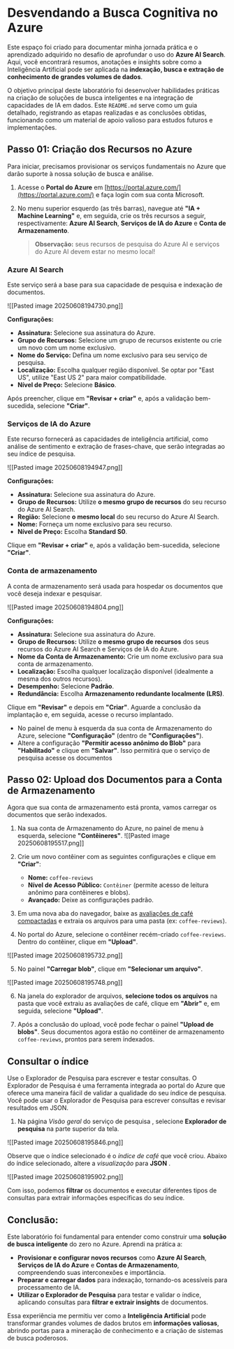 # Desvendando a Busca Cognitiva no Azure

Este espaço foi criado para documentar minha jornada prática e o aprendizado adquirido no desafio de aprofundar o uso do **Azure AI Search**. Aqui, você encontrará resumos, anotações e insights sobre como a Inteligência Artificial pode ser aplicada na **indexação, busca e extração de conhecimento de grandes volumes de dados**.

O objetivo principal deste laboratório foi desenvolver habilidades práticas na criação de soluções de busca inteligentes e na integração de capacidades de IA em dados. Este `README.md` serve como um guia detalhado, registrando as etapas realizadas e as conclusões obtidas, funcionando como um material de apoio valioso para estudos futuros e implementações.

## **Passo 01: Criação dos Recursos no Azure**

Para iniciar, precisamos provisionar os serviços fundamentais no Azure que darão suporte à nossa solução de busca e análise.

1. Acesse o **Portal do Azure** em [https://portal.azure.com/](https://portal.azure.com/) e faça login com sua conta Microsoft.
2. No menu superior esquerdo (as três barras), navegue até **"IA + Machine Learning"** e, em seguida, crie os três recursos a seguir, respectivamente: **Azure AI Search**, **Serviços de IA do Azure** e **Conta de Armazenamento**.

    > **Observação:** seus recursos de pesquisa do Azure AI e serviços do Azure AI devem estar no mesmo local!
### Azure AI Search

Este serviço será a base para sua capacidade de pesquisa e indexação de documentos.

![[Pasted image 20250608194730.png]]

**Configurações:**

- **Assinatura:** Selecione sua assinatura do Azure.
- **Grupo de Recursos:** Selecione um grupo de recursos existente ou crie um novo com um nome exclusivo.
- **Nome do Serviço:** Defina um nome exclusivo para seu serviço de pesquisa.
- **Localização:** Escolha qualquer região disponível. Se optar por "East US", utilize "East US 2" para maior compatibilidade.
- **Nível de Preço:** Selecione **Básico**.

Após preencher, clique em **"Revisar + criar"** e, após a validação bem-sucedida, selecione **"Criar"**.
### Serviços de IA do Azure

Este recurso fornecerá as capacidades de inteligência artificial, como análise de sentimento e extração de frases-chave, que serão integradas ao seu índice de pesquisa.

![[Pasted image 20250608194947.png]]

**Configurações:**

- **Assinatura:** Selecione sua assinatura do Azure.
- **Grupo de Recursos:** Utilize **o mesmo grupo de recursos** do seu recurso do Azure AI Search.
- **Região:** Selecione **o mesmo local** do seu recurso do Azure AI Search.
- **Nome:** Forneça um nome exclusivo para seu recurso.
- **Nível de Preço:** Escolha **Standard S0**.

Clique em **"Revisar + criar"** e, após a validação bem-sucedida, selecione **"Criar"**.
### Conta de armazenamento

A conta de armazenamento será usada para hospedar os documentos que você deseja indexar e pesquisar.

![[Pasted image 20250608194804.png]]

**Configurações:**

- **Assinatura:** Selecione sua assinatura do Azure.
- **Grupo de Recursos:** Utilize **o mesmo grupo de recursos** dos seus recursos do Azure AI Search e Serviços de IA do Azure.
- **Nome da Conta de Armazenamento:** Crie um nome exclusivo para sua conta de armazenamento.
- **Localização:** Escolha qualquer localização disponível (idealmente a mesma dos outros recursos).
- **Desempenho:** Selecione **Padrão**.
- **Redundância:** Escolha **Armazenamento redundante localmente (LRS)**.

Clique em **"Revisar"** e depois em **"Criar"**. Aguarde a conclusão da implantação e, em seguida, acesse o recurso implantado.

- No painel de menu à esquerda da sua conta de Armazenamento do Azure, selecione **"Configuração"** (dentro de **"Configurações"**).
- Altere a configuração **"Permitir acesso anônimo do Blob"** para **"Habilitado"** e clique em **"Salvar"**. Isso permitirá que o serviço de pesquisa acesse os documentos
## Passo 02: Upload dos Documentos para a Conta de Armazenamento

Agora que sua conta de armazenamento está pronta, vamos carregar os documentos que serão indexados.

1. Na sua conta de Armazenamento do Azure, no painel de menu à esquerda, selecione **"Contêineres"**.
![[Pasted image 20250608195517.png]]
    
2. Crie um novo contêiner com as seguintes configurações e clique em **"Criar"**:
    
    - **Nome:** `coffee-reviews`
    - **Nível de Acesso Público:** `Contêiner` (permite acesso de leitura anônimo para contêineres e blobs).
    - **Avançado:** Deixe as configurações padrão.
3. Em uma nova aba do navegador, baixe as [avaliações de café compactadas](https://aka.ms/mslearn-coffee-reviews) e extraia os arquivos para uma pasta (ex: `coffee-reviews`).
    
4. No portal do Azure, selecione o contêiner recém-criado `coffee-reviews`. Dentro do contêiner, clique em **"Upload"**.

![[Pasted image 20250608195732.png]]
    
5. No painel **"Carregar blob"**, clique em **"Selecionar um arquivo"**.

![[Pasted image 20250608195748.png]]
    
6. Na janela do explorador de arquivos, **selecione todos os arquivos** na pasta que você extraiu as avaliações de café, clique em **"Abrir"** e, em seguida, selecione **"Upload"**.
    
7. Após a conclusão do upload, você pode fechar o painel **"Upload de blobs"**. Seus documentos agora estão no contêiner de armazenamento `coffee-reviews`, prontos para serem indexados.

## Consultar o índice

Use o Explorador de Pesquisa para escrever e testar consultas. O Explorador de Pesquisa é uma ferramenta integrada ao portal do Azure que oferece uma maneira fácil de validar a qualidade do seu índice de pesquisa. Você pode usar o Explorador de Pesquisa para escrever consultas e revisar resultados em JSON.

1. Na página _Visão geral_ do serviço de pesquisa , selecione **Explorador de pesquisa** na parte superior da tela.

![[Pasted image 20250608195846.png]]

Observe que o índice selecionado é o _índice de café_ que você criou. Abaixo do índice selecionado, altere a _visualização_ para **JSON** .

![[Pasted image 20250608195902.png]]

Com isso, podemos **filtrar** os documentos e executar diferentes tipos de consultas para extrair informações específicas do seu índice.

## Conclusão:

Este laboratório foi fundamental para entender como construir uma **solução de busca inteligente** do zero no Azure. Aprendi na prática a:

- **Provisionar e configurar novos recursos** como **Azure AI Search**, **Serviços de IA do Azure** e **Contas de Armazenamento**, compreendendo suas interconexões e importância.
- **Preparar e carregar dados** para indexação, tornando-os acessíveis para processamento de IA.
- **Utilizar o Explorador de Pesquisa** para testar e validar o índice, aplicando consultas para **filtrar e extrair insights** de documentos.

Essa experiência me permitiu ver como a **Inteligência Artificial** pode transformar grandes volumes de dados brutos em **informações valiosas**, abrindo portas para a mineração de conhecimento e a criação de sistemas de busca poderosos.
